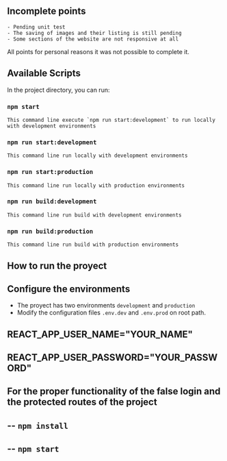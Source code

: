 ## Incomplete points

    - Pending unit test
    - The saving of images and their listing is still pending
    - Some sections of the website are not responsive at all

All points for personal reasons it was not possible to complete it.

## Available Scripts

In the project directory, you can run:

### `npm start`

    This command line execute `npm run start:development` to run locally with development environments

### `npm run start:development`

    This command line run locally with development environments

### `npm run start:production`

    This command line run locally with production environments

### `npm run build:development`

    This command line run build with development environments

### `npm run build:production`

    This command line run build with production environments

## How to run the proyect

## Configure the environments

- The proyect has two environments `development` and `production`
- Modify the configuration files `.env.dev` and `.env.prod` on root path.

## REACT_APP_USER_NAME="YOUR_NAME"

## REACT_APP_USER_PASSWORD="YOUR_PASSWORD"

## For the proper functionality of the false login and the protected routes of the project

## -- `npm install`

## -- `npm start`
